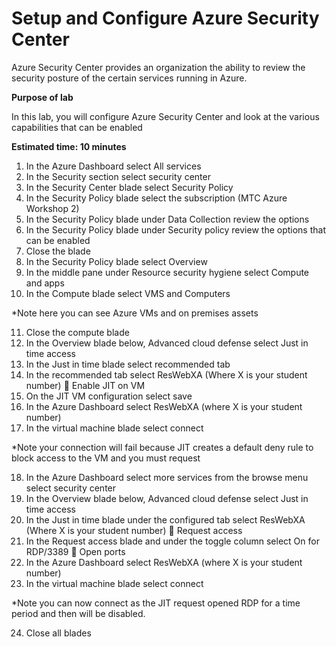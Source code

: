 # Setup and Configure Azure Security Center #

Azure Security Center provides an organization the ability to review the security posture of the certain services running in Azure.

**Purpose of lab**

In this lab, you will configure Azure Security Center and look at the various capabilities that can be enabled

**Estimated time: 10 minutes**

1. In the Azure Dashboard select All services
2. In the Security section select security center
3. In the Security Center blade select Security Policy
4. In the Security Policy blade select the subscription (MTC Azure Workshop 2)
5. In the Security Policy blade under Data Collection review the options
6. In the Security Policy blade under Security policy review the options that can be enabled
7. Close the blade
8. In the Security Policy blade select Overview
9. In the middle pane under Resource security hygiene select Compute and apps
10. In the Compute blade select VMS and Computers

 *Note here you can see Azure VMs and on premises assets

11. Close the compute blade
12. In the Overview blade below, Advanced cloud defense select Just in time access
13. In the Just in time blade select recommended tab
14. In the recommended tab select ResWebXA (Where X is your student number)  Enable JIT on VM
15. On the JIT VM configuration select save
16. In the Azure Dashboard select ResWebXA (where X is your student number)
17. In the virtual machine blade select connect

*Note your connection will fail because JIT creates a default deny rule to block access to the VM and you must request

18. In the Azure Dashboard select more services from the browse menu select security center
19. In the Overview blade below, Advanced cloud defense select Just in time access
20. In the Just in time blade under the configured tab select ResWebXA (Where X is your student number)  Request access
21. In the Request access blade and under the toggle column select On for RDP/3389  Open ports
22. In the Azure Dashboard select ResWebXA (where X is your student number)
23. In the virtual machine blade select connect

*Note you can now connect as the JIT request opened RDP for a time period and then will be disabled.

24. Close all blades
